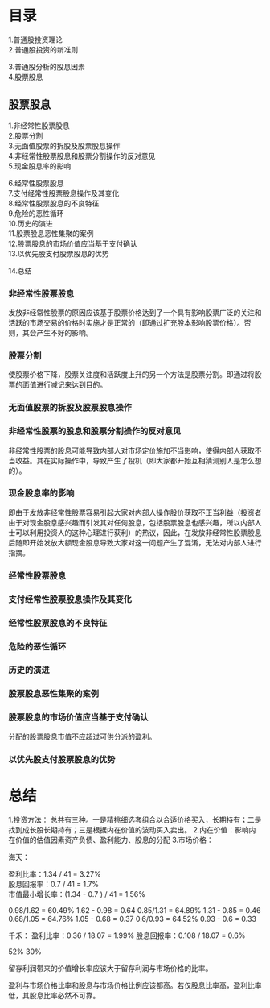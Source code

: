 # 目录
1.普通股投资理论    
2.普通股投资的新准则   
 
3.普通股分析的股息因素    
4.股票股息  
## 股票股息 
1.非经常性股票股息    
2.股票分割    
3.无面值股票的拆股及股票股息操作   
4.非经常性股票股息和股票分割操作的反对意见   
5.现金股息率的影响  

6.经常性股票股息     
7.支付经常性股票股息操作及其变化   
8.经常性股票股息的不良特征    
9.危险的恶性循环   
10.历史的演进    
11.股票股息恶性集聚的案例   
12.股票股息的市场价值应当基于支付确认   
13.以优先股支付股票股息的优势 

14.总结  

### 非经常性股票股息
发放非经常性股票的原因应该基于股票价格达到了一个具有影响股票广泛的关注和活跃的市场交易的价格时实施才是正常的（即通过扩充股本影响股票价格）。否则，其会产生不好的影响。

### 股票分割
使股票价格下降，股票关注度和活跃度上升的另一个方法是股票分割。即通过将股票的面值进行减记来达到目的。

### 无面值股票的拆股及股票股息操作


### 非经常性股票的股息和股票分割操作的反对意见
非经常性股票的股息可能导致内部人对市场定价施加不当影响，使得内部人获取不当收益。其在实际操作中，导致产生了投机（即大家都开始互相猜测别人是怎么想的）。

### 现金股息率的影响
即由于发放非经常性股票容易引起大家对内部人操作股价获取不正当利益（投资者由于对现金股息感兴趣而引发其对任何股息，包括股票股息也感兴趣，所以内部人士可以利用投资人的这种心理进行获利）的热议，因此，在发放非经常性股票股息后随即开始发放大额现金股息导致大家对这一问题产生了混淆，无法对内部人进行指摘。

### 经常性股票股息 

### 支付经常性股票股息操作及其变化 
### 经常性股票股息的不良特征    
### 危险的恶性循环   
### 历史的演进    
### 股票股息恶性集聚的案例   
### 股票股息的市场价值应当基于支付确认  
分配的股票股息市值不应超过可供分派的盈利。

### 以优先股支付股票股息的优势

# 总结
1.投资方法：
  总共有三种。一是精挑细选套组合以合适价格买入，长期持有；二是找到成长股长期持有；三是根据内在价值的波动买入卖出。
2.内在价值：影响内在价值的估值因素资产负债、盈利能力、股息的分配
3.市场价格：

海天：

盈利比率：1.34 / 41 = 3.27%  
股息回报率：0.7 / 41 = 1.7%  
市值最小增长率：(1.34 - 0.7 ) / 41 = 1.56%

0.98/1.62 = 60.49%  1.62 - 0.98 = 0.64
0.85/1.31 = 64.89%  1.31 - 0.85 = 0.46
0.68/1.05 = 64.76%  1.05 - 0.68 = 0.37
0.6/0.93 = 64.52%   0.93 - 0.6  = 0.33

千禾：
盈利比率：0.36 / 18.07 = 1.99% 
股息回报率：0.108 / 18.07 = 0.6% 

52%
30%

留存利润带来的价值增长率应该大于留存利润与市场价格的比率。

盈利与市场价格比率和股息与市场价格比例应该都高。若仅股息比率高，盈利比率低，其股息比率必然不可靠。



